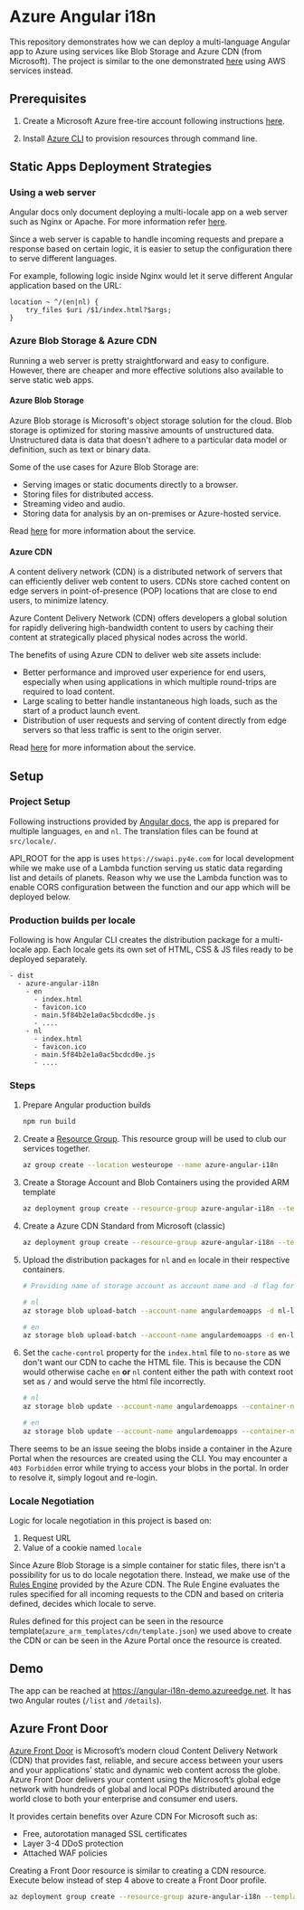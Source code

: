 # Azure Angular i18n

This repository demonstrates how we can deploy a multi-language Angular app to Azure using services like Blob Storage and Azure CDN (from Microsoft). The project is similar to the one demonstrated [here](https://github.com/yash-kapila/angular-i18n-s3) using AWS services instead.

## Prerequisites

1. Create a Microsoft Azure free-tire account following instructions [here](https://azure.microsoft.com/en-us/free/).

2. Install [Azure CLI]((https://docs.microsoft.com/en-us/cli/azure/install-azure-cli)) to provision resources through command line.

## Static Apps Deployment Strategies

### Using a web server

Angular docs only document deploying a multi-locale app on a web server such as Nginx or Apache. For more information refer [here](https://angular.io/guide/i18n-common-deploy).

Since a web server is capable to handle incoming requests and prepare a response based on certain logic, it is easier to setup the configuration there to serve different languages.

For example, following logic inside Nginx would let it serve different Angular application based on the URL:

```
location ~ ^/(en|nl) {
    try_files $uri /$1/index.html?$args;
}
```

### Azure Blob Storage & Azure CDN

Running a web server is pretty straightforward and easy to configure. However, there are cheaper and more effective solutions also available to serve static web apps.

#### Azure Blob Storage

Azure Blob storage is Microsoft's object storage solution for the cloud. Blob storage is optimized for storing massive amounts of unstructured data. Unstructured data is data that doesn't adhere to a particular data model or definition, such as text or binary data.

Some of the use cases for Azure Blob Storage are:

- Serving images or static documents directly to a browser.
- Storing files for distributed access.
- Streaming video and audio.
- Storing data for analysis by an on-premises or Azure-hosted service.

Read [here](https://docs.microsoft.com/en-us/azure/storage/blobs/storage-blobs-introduction) for more information about the service.

#### Azure CDN

A content delivery network (CDN) is a distributed network of servers that can efficiently deliver web content to users. CDNs store cached content on edge servers in point-of-presence (POP) locations that are close to end users, to minimize latency.

Azure Content Delivery Network (CDN) offers developers a global solution for rapidly delivering high-bandwidth content to users by caching their content at strategically placed physical nodes across the world.

The benefits of using Azure CDN to deliver web site assets include:

- Better performance and improved user experience for end users, especially when using applications in which multiple round-trips are required to load content.
- Large scaling to better handle instantaneous high loads, such as the start of a product launch event.
- Distribution of user requests and serving of content directly from edge servers so that less traffic is sent to the origin server.

Read [here](https://docs.microsoft.com/en-us/azure/cdn/cdn-overview) for more information about the service.

## Setup

### Project Setup

Following instructions provided by [Angular docs](https://angular.io/guide/i18n-common-overview), the app is prepared for multiple languages, `en` and `nl`. The translation files can be found at `src/locale/`.

API_ROOT for the app is uses `https://swapi.py4e.com` for local development while we make use of a Lambda function serving us static data regarding list and details of planets. Reason why we use the Lambda function was to enable CORS configuration between the function and our app which will be deployed below.

### Production builds per locale

Following is how Angular CLI creates the distribution package for a multi-locale app. Each locale gets its own set of HTML, CSS & JS files ready to be deployed separately.

```
- dist
  - azure-angular-i18n
    - en
      - index.html
      - favicon.ico
      - main.5f84b2e1a0ac5bcdcd0e.js
      - ....
    - nl
      - index.html
      - favicon.ico
      - main.5f84b2e1a0ac5bcdcd0e.js
      - ....
```

### Steps

1. Prepare Angular production builds

    ```bash
    npm run build
    ```

2. Create a [Resource Group](https://docs.microsoft.com/en-us/azure/azure-resource-manager/management/manage-resource-groups-portal). This resource group will be used to club our services together.

    ```bash
    az group create --location westeurope --name azure-angular-i18n
    ```

3. Create a Storage Account and Blob Containers using the provided ARM template

    ```bash
    az deployment group create --resource-group azure-angular-i18n --template-file azure_arm_templates/storage-account/template.json
    ```

4. Create a Azure CDN Standard from Microsoft (classic)

    ```bash
    az deployment group create --resource-group azure-angular-i18n --template-file azure_arm_templates/cdn/template.json
    ```

5. Upload the distribution packages for `nl` and `en` locale in their respective containers.

    ```bash
    # Providing name of storage account as account name and -d flag for container name

    # nl
    az storage blob upload-batch --account-name angulardemoapps -d nl-locale -s dist/azure-angular-i18n/nl/ --overwrite

    # en
    az storage blob upload-batch --account-name angulardemoapps -d en-locale -s dist/azure-angular-i18n/en/ --overwrite
    ```

6. Set the `cache-control` property for the `index.html` file to `no-store` as we don't want our CDN to cache the HTML file. This is because the CDN would otherwise cache `en` **or** `nl` content either the path with context root set as `/` and would serve the html file incorrectly.

    ```bash
    # nl
    az storage blob update --account-name angulardemoapps --container-name nl-locale --name index.html --content-cache "no-store"

    # en
    az storage blob update --account-name angulardemoapps --container-name en-locale --name index.html --content-cache "no-store"
    ```

There seems to be an issue seeing the blobs inside a container in the Azure Portal when the resources are created using the CLI. You may encounter a `403 Forbidden` error while trying to access your blobs in the portal. In order to resolve it, simply logout and re-login.

### Locale Negotiation

Logic for locale negotiation in this project is based on:
1. Request URL
2. Value of a cookie named `locale`

Since Azure Blob Storage is a simple container for static files, there isn't a possibility for us to do locale negotation there. Instead, we make use of the [Rules Engine](https://docs.microsoft.com/en-us/azure/cdn/cdn-standard-rules-engine-reference) provided by the Azure CDN. The Rule Engine evaluates the rules specified for all incoming requests to the CDN and based on criteria defined, decides which locale to serve.

Rules defined for this project can be seen in the resource template(`azure_arm_templates/cdn/template.json`) we used above to create the CDN or can be seen in the Azure Portal once the resource is created.

## Demo

The app can be reached at https://angular-i18n-demo.azureedge.net. It has two Angular routes (`/list` and `/details`).

## Azure Front Door

[Azure Front Door](https://docs.microsoft.com/en-us/azure/frontdoor/front-door-overview) is Microsoft’s modern cloud Content Delivery Network (CDN) that provides fast, reliable, and secure access between your users and your applications’ static and dynamic web content across the globe. Azure Front Door delivers your content using the Microsoft’s global edge network with hundreds of global and local POPs distributed around the world close to both your enterprise and consumer end users.

It provides certain benefits over Azure CDN For Microsoft such as:
- Free, autorotation managed SSL certificates
- Layer 3-4 DDoS protection
- Attached WAF policies

Creating a Front Door resource is similar to creating a CDN resource. Execute below instead of step 4 above to create a Front Door profile.

```bash
az deployment group create --resource-group azure-angular-i18n --template-file azure_arm_templates/front-door/template.json
```
